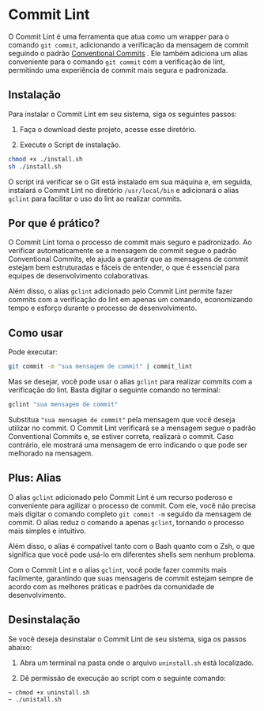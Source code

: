 # Commit Lint

O Commit Lint é uma ferramenta que atua como um wrapper para o comando `git commit`, adicionando a verificação da mensagem de commit seguindo o padrão [Conventional Commits](https://www.conventionalcommits.org/en/v1.0.0/) . Ele também adiciona um alias conveniente para o comando `git commit` com a verificação de lint, permitindo uma experiência de commit mais segura e padronizada.

## Instalação

Para instalar o Commit Lint em seu sistema, siga os seguintes passos:

1. Faça o download deste projeto, acesse esse diretório.

2. Execute o Script de instalação.

```sh
chmod +x ./install.sh 
sh ./install.sh
```

O script irá verificar se o Git está instalado em sua máquina e, em seguida, instalará o Commit Lint no diretório `/usr/local/bin` e adicionará o alias `gclint` para facilitar o uso do lint ao realizar commits.

## Por que é prático?

O Commit Lint torna o processo de commit mais seguro e padronizado. Ao verificar automaticamente se a mensagem de commit segue o padrão Conventional Commits, ele ajuda a garantir que as mensagens de commit estejam bem estruturadas e fáceis de entender, o que é essencial para equipes de desenvolvimento colaborativas.

Além disso, o alias `gclint` adicionado pelo Commit Lint permite fazer commits com a verificação do lint em apenas um comando, economizando tempo e esforço durante o processo de desenvolvimento.

## Como usar

Pode executar:

```sh
git commit -m "sua mensagem de commit" | commit_lint 
```

Mas se desejar, você pode usar o alias `gclint` para realizar commits com a verificação do lint. Basta digitar o seguinte comando no terminal:

```sh
gclint "sua mensagem de commit" 
```

Substitua `"sua mensagem de commit"` pela mensagem que você deseja utilizar no commit. O Commit Lint verificará se a mensagem segue o padrão Conventional Commits e, se estiver correta, realizará o commit. Caso contrário, ele mostrará uma mensagem de erro indicando o que pode ser melhorado na mensagem.

## Plus: Alias

O alias `gclint` adicionado pelo Commit Lint é um recurso poderoso e conveniente para agilizar o processo de commit. Com ele, você não precisa mais digitar o comando completo `git commit -m` seguido da mensagem de commit. O alias reduz o comando a apenas `gclint`, tornando o processo mais simples e intuitivo.

Além disso, o alias é compatível tanto com o Bash quanto com o Zsh, o que significa que você pode usá-lo em diferentes shells sem nenhum problema.

Com o Commit Lint e o alias `gclint`, você pode fazer commits mais facilmente, garantindo que suas mensagens de commit estejam sempre de acordo com as melhores práticas e padrões da comunidade de desenvolvimento.

## Desinstalação

Se você deseja desinstalar o Commit Lint de seu sistema, siga os passos abaixo:

1. Abra um terminal na pasta onde o arquivo `uninstall.sh` está localizado.

3. Dê permissão de execução ao script com o seguinte comando:

```sh
~ chmod +x uninstall.sh 
~ ./unistall.sh
```
